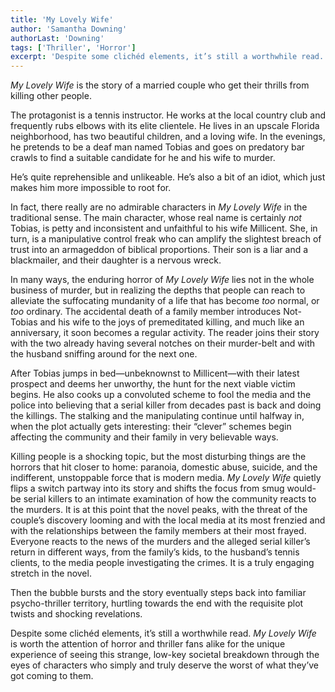 ```yaml
---
title: 'My Lovely Wife'
author: 'Samantha Downing'
authorLast: 'Downing'
tags: ['Thriller', 'Horror']
excerpt: 'Despite some clichéd elements, it’s still a worthwhile read. <em>My Lovely Wife</em> is worth the attention of horror and thriller fans alike for the unique experience of seeing this strange, low-key societal breakdown through the eyes of characters who simply and truly deserve the worst of what they’ve got coming to them.'
---
```


*My Lovely Wife* is the story of a married couple who get their thrills from killing other people.

The protagonist is a tennis instructor. He works at the local country club and frequently rubs elbows with its elite clientele. He lives in an upscale Florida neighborhood, has two beautiful children, and a loving wife. In the evenings, he pretends to be a deaf man named Tobias and goes on predatory bar crawls to find a suitable candidate for he and his wife to murder.

He’s quite reprehensible and unlikeable. He’s also a bit of an idiot, which just makes him more impossible to root for.

In fact, there really are no admirable characters in *My Lovely Wife* in the traditional sense. The main character, whose real name is certainly *not* Tobias, is petty and inconsistent and unfaithful to his wife Millicent. She, in turn, is a manipulative control freak who can amplify the slightest breach of trust into an armageddon of biblical proportions. Their son is a liar and a blackmailer, and their daughter is a nervous wreck.

In many ways, the enduring horror of *My Lovely Wife* lies not in the whole business of murder, but in realizing the depths that people can reach to alleviate the suffocating mundanity of a life that has become *too* normal, or *too* ordinary. The accidental death of a family member introduces Not-Tobias and his wife to the joys of premeditated killing, and much like an anniversary, it soon becomes a regular activity. The reader joins their story with the two already having several notches on their murder-belt and with the husband sniffing around for the next one.

After Tobias jumps in bed&mdash;unbeknownst to Millicent&mdash;with their latest prospect and deems her unworthy, the hunt for the next viable victim begins. He also cooks up a convoluted scheme to fool the media and the police into believing that a serial killer from decades past is back and doing the killings. The stalking and the manipulating continue until halfway in, when the plot actually gets interesting: their “clever” schemes begin affecting the community and their family in very believable ways.

Killing people is a shocking topic, but the most disturbing things are the horrors that hit closer to home: paranoia, domestic abuse, suicide, and the indifferent, unstoppable force that is modern media. *My Lovely Wife* quietly flips a switch partway into its story and shifts the focus from smug would-be serial killers to an intimate examination of how the community reacts to the murders. It is at this point that the novel peaks, with the threat of the couple’s discovery looming and with the local media at its most frenzied and with the relationships between the family members at their most frayed. Everyone reacts to the news of the murders and the alleged serial killer’s return in different ways, from the family’s kids, to the husband’s tennis clients, to the media people investigating the crimes. It is a truly engaging stretch in the novel.

Then the bubble bursts and the story eventually steps back into familiar psycho-thriller territory, hurtling towards the end with the requisite plot twists and shocking revelations.

Despite some clichéd elements, it’s still a worthwhile read. *My Lovely Wife* is worth the attention of horror and thriller fans alike for the unique experience of seeing this strange, low-key societal breakdown through the eyes of characters who simply and truly deserve the worst of what they’ve got coming to them.